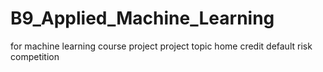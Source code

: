 # B9_Applied_Machine_Learning
for machine learning course project 
project topic home credit default risk competition 
